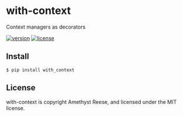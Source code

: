 # with-context

Context managers as decorators

[![version](https://img.shields.io/pypi/v/with_context.svg)](https://pypi.org/project/with_context)
[![license](https://img.shields.io/pypi/l/with_context.svg)](https://github.com/amyreese/with_context/blob/main/LICENSE)

Install
-------

```shell-session
$ pip install with_context
```

License
-------

with-context is copyright Amethyst Reese, and licensed under the MIT license.